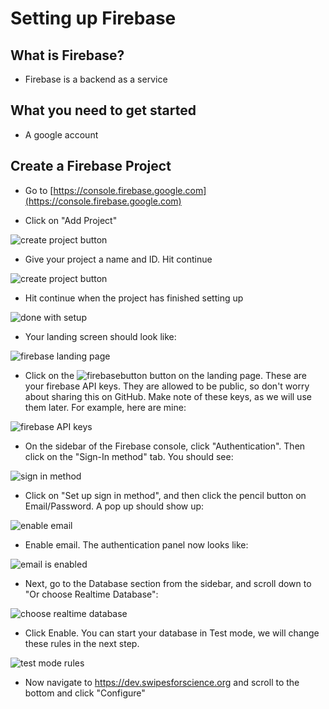 # Setting up Firebase

## What is Firebase?

* Firebase is a backend as a service

## What you need to get started

* A google account

## Create a Firebase Project

* Go to [https://console.firebase.google.com](https://console.firebase.google.com)

* Click on "Add Project"

![create project button](../Images/CreateProjectButton.png ':size=300')

* Give your project a name and ID. Hit continue

![create project button](../Images/ProjectNameSetup.png ':size=300')

* Hit continue when the project has finished setting up

![done with setup](../Images/SetupDone.png ':size=300')

* Your landing screen should look like:

![firebase landing page](../Images/FirebaseLandingPage.png ':size=400')

* Click on the ![firebasebutton](../Images/firebaseButton.png ':size=30') button on the landing page. These are your firebase API keys. They are allowed to be public, so don't worry about sharing this on GitHub. Make note of these keys, as we will use them later. For example, here are mine:

![firebase API keys](../Images/firebaseAPIKeys.png ':size=400')

* On the sidebar of the Firebase console, click "Authentication". Then click on the "Sign-In method" tab. You should see:

![sign in method](../Images/SignInMethod.png ':size=400')

* Click on "Set up sign in method", and then click the pencil button on Email/Password. A pop up should show up:

![enable email](../Images/EnableEmail.png ':size=400')

* Enable email. The authentication panel now looks like:

![email is enabled](../Images/EmailEnabled.png ':size=400')


* Next, go to the Database section from the sidebar, and scroll down to "Or choose Realtime Database":

![choose realtime database](../Images/CreateRealtimeDatabase.png)

* Click Enable. You can start your database in Test mode, we will change these rules in the next step.

![test mode rules](../Images/TestModeRules.png ':size=400')

* Now navigate to https://dev.swipesforscience.org and scroll to the bottom and click "Configure"
